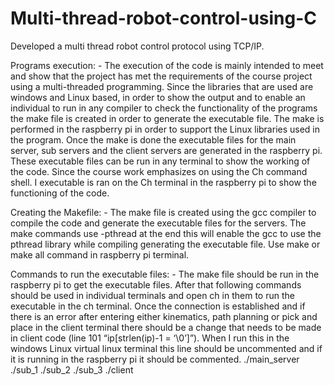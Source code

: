 # Multi-thread-robot-control-using-C
Developed a multi thread robot control protocol using TCP/IP.



Programs execution: -
The execution of the code is mainly intended to meet and show that the project has met the requirements of
the course project using a multi-threaded programming. Since the libraries that are used are windows and
Linux based, in order to show the output and to enable an individual to run in any compiler to check the
functionality of the programs the make file is created in order to generate the executable file. The make is
performed in the raspberry pi in order to support the Linux libraries used in the program. Once the make is
done the executable files for the main server, sub servers and the client servers are generated in the raspberry
pi. These executable files can be run in any terminal to show the working of the code. Since the course work
emphasizes on using the Ch command shell. I executable is ran on the Ch terminal in the raspberry pi to
show the functioning of the code.

Creating the Makefile: -
The make file is created using the gcc compiler to compile the code and generate the executable files for the
servers. The make commands use -pthread at the end this will enable the gcc to use the pthread library while
compiling generating the executable file. Use make or make all command in raspberry pi terminal.

Commands to run the executable files: -
The make file should be run in the raspberry pi to get the executable files. After that following commands
should be used in individual terminals and open ch in them to run the executable in the ch terminal. Once the
connection is established and if there is an error after entering either kinematics, path planning or pick and
place in the client terminal there should be a change that needs to be made in client code (line 101
“ip[strlen(ip)-1 = ‘\0’]”). When I run this in the windows Linux virtual linux terminal this line should be
uncommented and if it is running in the raspberry pi it should be commented.
./main_server
./sub_1
./sub_2
./sub_3
./client


